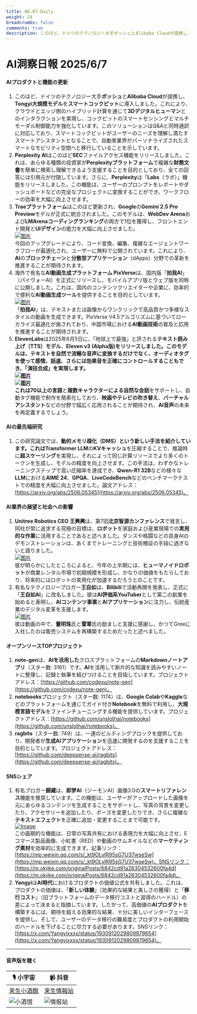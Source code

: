 ```yaml
---
title: 06-07-Daily
weight: 24
breadcrumbs: false
comments: true
description: このほど、ドイツのテクノロジー大手ボッシュとAlibaba Cloudが提携し、Tongyi大規模モデルをスマートコックピットに導入しました。これにより、クラウドとエッジ側のハイブリッド計算を通じて3Dデジタルヒューマンとのインタラクションを実現し、コックピットのスマートセンシングとマルチモーダル制御能力を強化しています。このソリューションはQ&Aと同時通訳に対応しており、スマートコックピットがユーザーのニーズを理解し満たすスマートアシスタントとなることで、自動車業界がパーソナライズされたスマートなモビリティ空間へと移行していることを示しています。
---
```

# AI洞察日報 2025/6/7

#### **AIプロダクトと機能の更新**

1.  このほど、ドイツのテクノロジー大手**ボッシュ**と**Alibaba Cloud**が提携し、**Tongyi大規模モデル**を**スマートコックピット**に導入しました。これにより、クラウドとエッジ側のハイブリッド計算を通じて**3Dデジタルヒューマン**とのインタラクションを実現し、コックピットのスマートセンシングとマルチモーダル制御能力を強化しています。このソリューションはQ&Aと同時通訳に対応しており、スマートコックピットがユーザーのニーズを理解し満たすスマートアシスタントとなることで、自動車業界がパーソナライズされたスマートなモビリティ空間へと移行していることを示しています。
2.  **Perplexity AI**はこのほど**SEC**ファイルアクセス機能をリリースしました。これは、あらゆる種類の投資家が**Perplexityプラットフォーム**で複雑な**財務文書**を簡単に検索し理解できるよう支援することを目的としており、全ての回答には引用元が付随しています。さらに、**Perplexity**は「**Labs**（ラボ）」機能をリリースしました。この機能は、ユーザーのプロンプトをレポートやダッシュボードなどの完全なプロジェクトに変換することができ、ワークフローの効率を大幅に向上させます。
3.  **Traeプラットフォーム**はこのほど更新され、**Google**の**Gemini 2.5 Pro Preview**モデルが正式に統合されました。このモデルは、**WebDev Arena**および**LMArenaコーディングランキング**の両方で1位を獲得し、フロントエンド開発と**UIデザイン**の能力を大幅に向上させました。 <br/> [![图片](https://autoproxy.justlikemaki.vip/?pp=https://pic.chinaz.com/2025/0606/6388481749990229697161576.png)](https://autoproxy.justlikemaki.vip/?pp=https://pic.chinaz.com/2025/0606/6388481749990229697161576.png) <br/> 今回のアップグレードにより、コード変換、編集、複雑なエージェントワークフローが最適化され、ユーザーに無料で公開されています。これにより、**AI**の**ブロックチェーン**と**分散型アプリケーション**（dApps）分野での革新を推進することが期待されます。
4.  海外で有名な**AI動画生成プラットフォーム PixVerse**は、国内版「**拍我AI**」（パイウォーAI）を正式にリリースし、モバイルアプリ版とウェブ版を同時に公開しました。これは、国内のコンテンツクリエイターや企業に、効率的で便利な**AI動画生成ツール**を提供することを目的としています。 <br/> [![图片](https://autoproxy.justlikemaki.vip/?pp=https://pic.chinaz.com/2025/0606/6388481574736715558459901.png)](https://autoproxy.justlikemaki.vip/?pp=https://pic.chinaz.com/2025/0606/6388481574736715558459901.png) <br/> 「**拍我AI**」は、テキストまたは画像からワンクリックで高品質かつ多様なスタイルの動画を生成できます。PixVerse V4.5アルゴリズムに基づいてローカライズ最適化が施されており、中国市場における**AI動画技術**の普及と応用を推進することが期待されます。
5.  **ElevenLabs**は2025年6月5日に、「地球上で最強」と評される**テキスト読み上げ（TTS）モデル**、**Eleven v3 (Alpha版)**をリリースしました。このモデルは、テキストを自然で流暢な音声に変換するだけでなく、**オーディオタグ**を使って感情、話速、さらには効果音を正確にコントロールすることもでき、「演技合成」を実現します。 <br/> [![图片](https://autoproxy.justlikemaki.vip/?pp=https://pic.chinaz.com/2025/0606/6388479747817228256386757.png)](https://autoproxy.justlikemaki.vip/?pp=https://pic.chinaz.com/2025/0606/6388479747817228256386757.png) <br/> [![图片](https://autoproxy.justlikemaki.vip/?pp=https://pic.chinaz.com/2025/0606/6388479739813195471789762.png)](https://autoproxy.justlikemaki.vip/?pp=https://pic.chinaz.com/2025/0606/6388479739813195471789762.png) <br/> これは**70以上の言語**と**複数キャラクターによる自然な会話**をサポートし、自動タグ機能で制作を簡素化しており、**映画やテレビの吹き替え**、**バーチャルアシスタント**などの分野で幅広く応用されることが期待され、**AI音声**の未来を再定義するでしょう。

#### **AIの最先端研究**

1.  この研究論文では、**動的メモリ疎化（DMS）**という新しい手法を紹介しています。これは**Transformer LLM**の**KVキャッシュ**を圧縮することで、推論時に**超スケーリング**を実現し、それによって同じ計算リソースでより多くのトークンを生成し、モデルの精度を向上させます。この手法は、わずかなトレーニングステップで高い圧縮率を達成でき、**Qwen-R1 32B**などの様々な**LLM**における**AIME 24**、**GPQA**、**LiveCodeBench**などのベンチマークテストでの精度を大幅に向上させました。論文アドレス：[https://arxiv.org/abs/2506.05345](https://arxiv.org/abs/2506.05345)。

#### **AI業界の展望と社会への影響**

1.  **Unitree Robotics CEO 王興興**は、第7回**北京智源カンファレンス**で発言し、同社が常に追求する究極の目標は、**ロボット**を家庭および産業現場での**実用的な作業**に活用することであると述べました。ダンスや格闘などの具身AIのデモンストレーションは、あくまでトレーニングと技術検証の手段に過ぎないと語りました。 <br/> [![图片](https://autoproxy.justlikemaki.vip/?pp=https://pic.chinaz.com/picmap/202304171730201359_10.jpg)](https://autoproxy.justlikemaki.vip/?pp=https://pic.chinaz.com/picmap/202304171730201359_10.jpg) <br/> 彼が明らかにしたところによると、今年の上半期には、**ヒューマノイドロボット**が商業レンタル市場で初期規模を形成し、かなりの価値をもたらしており、将来的にはロボットの実用化が加速するだろうとのことです。
2.  有名なテクノロジーブロガー**王自如**は、**Bilibili**で活動再開を発表し、正式に「**王自如AI**」に改名しました。彼は**AI評価系YouTuber**として第二の創業を始めると表明し、**AIコンテンツ事業**と**AIアプリケーション**に注力し、伝統産業のデジタル変革を支援します。 <br/> [![图片](https://autoproxy.justlikemaki.vip/?pp=https://pic.chinaz.com/2025/0606/6388480568808508227034081.png)](https://autoproxy.justlikemaki.vip/?pp=https://pic.chinaz.com/2025/0606/6388480568808508227034081.png) <br/> 彼は動画の中で、**董明珠**氏と**雷軍**氏の励ましと支援に感謝し、かつてGreeに入社したのは販売システムを再構築するためだったと述べました。

#### **オープンソースTOPプロジェクト**

1.  **note-gen**は、**AIを活用した**クロスプラットフォームの**Markdownノートアプリ**（スター数: 3161）です。**AI**を活用して断片的な知識を読みやすいノートに整理し、記録と執筆を結びつけることを目指しています。プロジェクトアドレス：[https://github.com/codexu/note-gen](https://github.com/codexu/note-gen)。
2.  **notebooks**プロジェクト（スター数: 1174）は、**Google Colab**や**Kaggle**などのプラットフォームを通じてガイド付き**Notebook**を無料で利用し、**大規模言語モデル**をファインチューニングする機能を提供しています。プロジェクトアドレス：[https://github.com/unslothai/notebooks](https://github.com/unslothai/notebooks)。
3.  **ragbits**（スター数: 749）は、一連のビルディングブロックを提供しており、開発者が**生成AIアプリケーション**を迅速に開発するのを支援することを目的としています。プロジェクトアドレス：[https://github.com/deepsense-ai/ragbits](https://github.com/deepsense-ai/ragbits)。

#### **SNSシェア**

1.  有名ブロガー**歸藏**は、**即梦AI**（ジーモンAI）画像3.0の**スマートリファレンス**機能を推奨しています。この機能は、ユーザーがアップロードした画像を元にあらゆるコンテンツを生成することをサポートし、写真の背景を変更したり、アクセサリーを追加したり、ポーズを変更したりでき、さらに複雑な**テキストエフェクト**を正確に追加・変更することまで可能です。 <br/> [![Image](https://cdnv2.ruguoapp.com/FvtrC2kjbbXAClT4WeaTRXbuwUnlv3.jpeg)](https://cdnv2.ruguoapp.com/FvtrC2kjbbXAClT4WeaTRXbuwUnlv3.jpeg) <br/> この画期的な機能は、日常の写真共有における表現力を大幅に向上させ、Eコマース製品画像、小紅書（RED）や動画のサムネイルなどの**マーケティング素材**を効率的に生成できます。記事リンク：[https://mp.weixin.qq.com/s/_kt9OLylR95sG7U37wseSw](https://mp.weixin.qq.com/s/_kt9OLylR95sG7U37wseSw)、SNSリンク：[https://m.okjike.com/originalPosts/6842cd91a26304532600fa4d](https://m.okjike.com/originalPosts/6842cd91a26304532600fa4d)。
2.  **Yangyi**は**AI時代**におけるプロダクトの価値公式を共有しました。これは、プロダクトの価値は、「**新しい体験**」（効果的な結果と美しさの獲得）と「**移行コスト**」（旧プラットフォームのデータ移行コストと習得のハードル）の差によって決まると指摘しています。したがって、高価値の**AIプロダクト**を構築するには、期待を超える効果的な結果、十分に美しいインターフェースを提供し、そして、ユーザーのデータ移行の難易度とプロダクトの利用開始のハードルを下げることに尽力する必要があります。SNSリンク：[https://x.com/Yangyixxxx/status/1930912029809979654](https://x.com/Yangyixxxx/status/1930912029809979654)。

---

#### **音声版を聴く**

| 🎙️ **小宇宙** | 📹 **抖音** |
| --- | --- |
| [来生小酒館](https://www.xiaoyuzhoufm.com/podcast/683c62b7c1ca9cf575a5030e)  |   [来生情報站](https://www.douyin.com/user/MS4wLjABAAAAwpwqPQlu38sO38VyWgw9ZjDEnN4bMR5j8x111UxpseHR9DpB6-CveI5KRXOWuFwG)| 
| ![小酒馆](https://s1.imagehub.cc/images/2025/06/24/f959f7984e9163fc50d3941d79a7f262.md.png) | ![情报站](https://s1.imagehub.cc/images/2025/06/24/7fc30805eeb831e1e2baa3a240683ca3.md.png) |